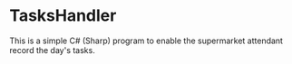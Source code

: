 # TasksHandler
This is a simple C# (Sharp) program to enable the supermarket attendant record the day's tasks.

